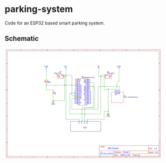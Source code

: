 # parking-system
Code for an ESP32 based smart parking system.

## Schematic
![alt text](https://github.com/priyanshudhariwal/parking-system/blob/main/Project%20Schematic.png?raw=true)
